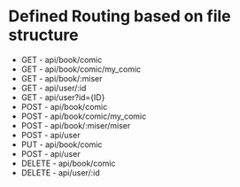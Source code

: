 # Defined Routing based on file structure

* GET - api/book/comic
* GET - api/book/comic/my_comic
* GET - api/book/:miser
* GET - api/user/:id
* GET - api/user?id={ID}
* POST - api/book/comic
* POST - api/book/comic/my_comic
* POST - api/book/:miser/miser
* POST - api/user
* PUT - api/book/comic
* POST - api/user
* DELETE - api/book/comic
* DELETE - api/user/:id
